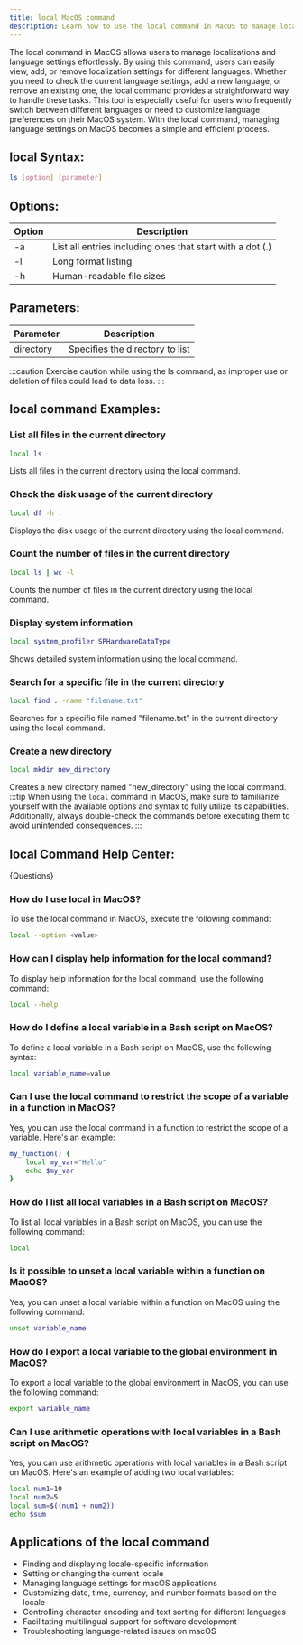 ```yaml
---
title: local MacOS command
description: Learn how to use the local command in MacOS to manage localizations and language settings efficiently.
---
```


The local command in MacOS allows users to manage localizations and language settings effortlessly. By using this command, users can easily view, add, or remove localization settings for different languages. Whether you need to check the current language settings, add a new language, or remove an existing one, the local command provides a straightforward way to handle these tasks. This tool is especially useful for users who frequently switch between different languages or need to customize language preferences on their MacOS system. With the local command, managing language settings on MacOS becomes a simple and efficient process.
## local Syntax:
```bash
ls [option] [parameter]
```
## Options:
| Option | Description                    |
|--------|--------------------------------|
| -a     | List all entries including ones that start with a dot (.) |
| -l     | Long format listing             |
| -h     | Human-readable file sizes       |

## Parameters:
| Parameter | Description                      |
|-----------|----------------------------------|
| directory | Specifies the directory to list  |

:::caution
Exercise caution while using the ls command, as improper use or deletion of files could lead to data loss.
:::
## local command Examples:

### List all files in the current directory
```bash
local ls
```
Lists all files in the current directory using the local command.

### Check the disk usage of the current directory
```bash
local df -h .
```
Displays the disk usage of the current directory using the local command.

### Count the number of files in the current directory
```bash
local ls | wc -l
```
Counts the number of files in the current directory using the local command.

### Display system information
```bash
local system_profiler SPHardwareDataType
```
Shows detailed system information using the local command.

### Search for a specific file in the current directory
```bash
local find . -name "filename.txt"
```
Searches for a specific file named "filename.txt" in the current directory using the local command.

### Create a new directory
```bash
local mkdir new_directory
```
Creates a new directory named "new_directory" using the local command.
:::tip
When using the `local` command in MacOS, make sure to familiarize yourself with the available options and syntax to fully utilize its capabilities. Additionally, always double-check the commands before executing them to avoid unintended consequences.
:::

## local Command Help Center:
{Questions}

### How do I use local in MacOS?
To use the local command in MacOS, execute the following command:
```bash
local --option <value>
```

### How can I display help information for the local command?
To display help information for the local command, use the following command:
```bash
local --help
```

### How do I define a local variable in a Bash script on MacOS?
To define a local variable in a Bash script on MacOS, use the following syntax:
```bash
local variable_name=value
```

### Can I use the local command to restrict the scope of a variable in a function in MacOS?
Yes, you can use the local command in a function to restrict the scope of a variable. Here's an example:
```bash
my_function() {
    local my_var="Hello"
    echo $my_var
}
```

### How do I list all local variables in a Bash script on MacOS?
To list all local variables in a Bash script on MacOS, you can use the following command:
```bash
local
```

### Is it possible to unset a local variable within a function on MacOS?
Yes, you can unset a local variable within a function on MacOS using the following command:
```bash
unset variable_name
```

### How do I export a local variable to the global environment in MacOS?
To export a local variable to the global environment in MacOS, you can use the following command:
```bash
export variable_name
```

### Can I use arithmetic operations with local variables in a Bash script on MacOS?
Yes, you can use arithmetic operations with local variables in a Bash script on MacOS. Here's an example of adding two local variables:
```bash
local num1=10
local num2=5
local sum=$((num1 + num2))
echo $sum
```
## Applications of the local command

- Finding and displaying locale-specific information
- Setting or changing the current locale
- Managing language settings for macOS applications
- Customizing date, time, currency, and number formats based on the locale
- Controlling character encoding and text sorting for different languages
- Facilitating multilingual support for software development
- Troubleshooting language-related issues on macOS